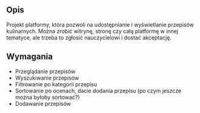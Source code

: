 ## Opis
Projekt platformy, która pozwoli na udostępnianie i wyświetlanie przepisów kulinarnych.
Można zrobić witrynę, stronę czy całą platformę w innej tematyce, ale trzeba to zgłosić nauczycielowi i dostać akceptację.

## Wymagania
- Przeglądanie przepisów
- Wyszukiwanie przepisów
- Filtrowanie po kategorii przepisu
- Sortowanie po ocenach, dacie dodania przepisu (po czym jeszcze można byłoby sortować?)
- Dodawanie przepisów
